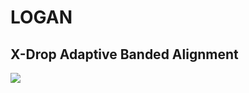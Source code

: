 # LOGAN
## X-Drop Adaptive Banded Alignment
![](https://github.com/giuliaguidi/logan/blob/master/src/utils/loganpng.png)

     
